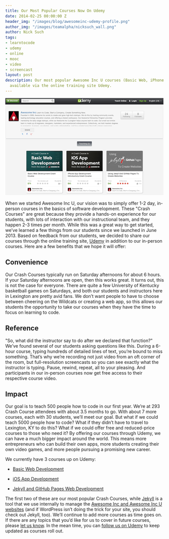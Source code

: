 ```yaml
---
title: Our Most Popular Courses Now On Udemy
date: 2014-02-25 00:00:00 Z
header_img: "/images/blog/awesomeinc-udemy-profile.png"
author_img: "/images/teamalpha/nicksuch_wall.png"
author: Nick Such
tags:
- learntocode
- udemy
- online
- mooc
- video
- screencast
layout: post
description: Our most popular Awesome Inc U courses (Basic Web, iPhone Apps) are now
  available via the online training site Udemy.
---
```


[![awesomeinc profile on Udemy](/images/blog/awesomeinc-udemy-profile.png)](https://www.udemy.com/u/awesomeinc/)

When we started Awesome Inc U, our vision was to simply offer 1-2 day, in-person courses in the basics of software development. These "Crash Courses" are great because they provide a hands-on experience for our students, with lots of interaction with our instructional team, and they happen 2-3 times per month. While this was a great way to get started, we’ve learned a few things from our students since we launched in June 2013. Based on feedback from our students, we decided to share our courses through the online training site, [Udemy](https://www.udemy.com/u/awesomeinc/) in addition to our in-person courses. Here are a few benefits that we hope it will offer:

<!--more-->

## Convenience

Our Crash Courses typically run on Saturday afternoons for about 6 hours. If your Saturday afternoons are open, then this works great. It turns out, this is not the case for everyone. There are quite a few University of Kentucky basketball games on Saturdays, and both our students and instructors here in Lexington are pretty avid fans. We don’t want people to have to choose between cheering on the Wildcats or creating a web app, so this allows our students the opportunity to take our courses when they have the time to focus on learning to code.

## Reference

"So, what did the instructor say to do after we declared that function?" We’ve found several of our students asking questions like this. During a 6-hour course, typing hundreds of detailed lines of text, you’re bound to miss something. That’s why we’re recording not just video from an oft corner of the room, but full-resolution screencasts so you can see exactly what the instructor is typing. Pause, rewind, repeat, all to your pleasing. And participants in our in-person courses now get free access to their respective course video.

## Impact

Our goal is to teach 500 people how to code in our first year. We’re at 293 Crash Course attendees with about 3.5 months to go. With about 7 more courses, each with 30 students, we’ll meet our goal. But what if we could teach 5000 people how to code? What if they didn’t have to travel to Lexington, KY to do this? What if we could offer free and reduced-price courses to those who need it? By offering our courses through Udemy, we can have a much bigger impact around the world. This means more entrepreneurs who can build their own apps, more students creating their own video games, and more people pursuing a promising new career.

We currently have 3 courses up on Udemy:

* [Basic Web Development](https://www.udemy.com/basic-web-crash-course/?couponCode=aincwebsite)

* [iOS App Development](https://www.udemy.com/iphone-app-crash-course/?couponCode=aincwebsite)

* [Jekyll and GitHub Pages Web Development](https://www.udemy.com/jekyll-and-github-pages/?couponCode=aincwebsite)

The first two of these are our most popular Crash Courses, while [Jekyll](http://jekyllrb.com/) is a tool that we use internally to manage the [Awesome Inc and Awesome Inc U websites](http://github.com/ainc) (and if WordPress isn’t doing the trick for your site, you should check out Jekyll, too). We’ll continue to add more courses as time goes on. If there are any topics that you’d like for us to cover in future courses, please [let us know](https://www.facebook.com/awesomeincorporated). In the mean time, you can [follow us on Udemy](https://www.udemy.com/u/awesomeinc/) to keep updated as courses roll out.